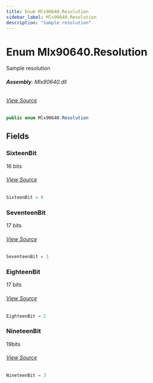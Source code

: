 ```yaml
---
title: Enum Mlx90640.Resolution
sidebar_label: Mlx90640.Resolution
description: "Sample resolution"
---
```

# Enum Mlx90640.Resolution
Sample resolution

###### **Assembly**: Mlx90640.dll
###### [View Source](https://github.com/WildernessLabs/Meadow.Foundation.git/blob/develop/Source/Meadow.Foundation.Peripherals/Sensors.Camera.Mlx90640/Driver/Mlx90640.Enums.cs#L38)
```csharp title="Declaration"
public enum Mlx90640.Resolution
```
## Fields
### SixteenBit
16 bits
###### [View Source](https://github.com/WildernessLabs/Meadow.Foundation.git/blob/develop/Source/Meadow.Foundation.Peripherals/Sensors.Camera.Mlx90640/Driver/Mlx90640.Enums.cs#L43)
```csharp title="Declaration"
SixteenBit = 0
```
### SeventeenBit
17 bits
###### [View Source](https://github.com/WildernessLabs/Meadow.Foundation.git/blob/develop/Source/Meadow.Foundation.Peripherals/Sensors.Camera.Mlx90640/Driver/Mlx90640.Enums.cs#L47)
```csharp title="Declaration"
SeventeenBit = 1
```
### EighteenBit
17 bits
###### [View Source](https://github.com/WildernessLabs/Meadow.Foundation.git/blob/develop/Source/Meadow.Foundation.Peripherals/Sensors.Camera.Mlx90640/Driver/Mlx90640.Enums.cs#L51)
```csharp title="Declaration"
EighteenBit = 2
```
### NineteenBit
19bits
###### [View Source](https://github.com/WildernessLabs/Meadow.Foundation.git/blob/develop/Source/Meadow.Foundation.Peripherals/Sensors.Camera.Mlx90640/Driver/Mlx90640.Enums.cs#L55)
```csharp title="Declaration"
NineteenBit = 3
```
